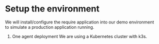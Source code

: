 # Setup the environment

We will install/configure the require application into our demo environment to simulate a production application running.

1. One agent deployment
We are using a Kubernetes cluster with k3s. 

